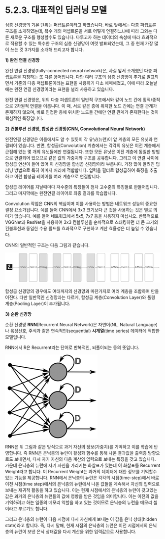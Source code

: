 # 5.2.3. 대표적인 딥러닝 모델

심층 신경망의 기본 단위는 퍼셉트론이라고 하였습니다. 바로 앞에서는 다층 퍼셉트론 구조를 소개하였는데, 복수 개의 퍼셉트론을 서로 어떻게 연결하느냐에 따라 그와는 다른 새로운 구조를 형성할수도 있습니다. 다루고자 하는 데이터의 속성에 따라 효과적으로 적용할 수 있는 특수한 구조의 심층 신경망이 여럿 발표되었는데, 그 중 현재 가장 많이 쓰는 것 3가지를 소개해 드리고자 합니다.

**1) 완전 연결 신경망**

완전 연결 신경망(fully-connected neural network)은, 사실 앞서 소개했던 다층 퍼셉트론을 지칭하는 또 다른 용어입니다. 다만 여러 구조의 심층 신경망이 추가로 발표되면서 기존의 다층 퍼셉트론이라는 표현을 사용하기 다소 애매해졌고, 이에 따라 오늘날에는 완전 연결 신경망이라는 표현을 널리 사용하고 있습니다.

완전 연결 신경망은, 위의 다층 퍼셉트론의 일반적 구조에서와 같이 노드 간에 횡적/종적으로 2차원적 연결을 이룹니다. 이 때, 서로 같은 층에 위치한 노드 간에는 연결 관계가 존재하지 않으며, 바로 인접한 층에 위치한 노드들 간에만 연결 관계가 존재한다는 것이 핵심적인 특징입니다.

**2) 컨볼루션 신경망, 합성곱 신경망(CNN, Convolutional Neural Network)**

완전연결 신경망은 이름에서도 알 수 있듯이 각 유닛(뉴런)이 앞 계층의 모든 유닛과 연결되어 있습니다. 반면, 합성곱(Convolution) 계층에서는 각각의 유닛은 이전 계층에서 근접해 있는 몇 개의 유닛들에만 연결됩니다. 또한 모든 유닛은 이전 계층에 동일한 방법으로 연결되어 있으므로 같은 값의 가중치와 구조를 공유합니다. 그리고 이 연결 사이에 합성곱 연산이 들어 있어 이 신경망을 합성곱 신경망이라 부릅니다. 가장 많이 알려진 딥러닝 방법으로 특히 이미지 처리에 적합합니다. 입력을 필터로 합성곱하여 특징을 추출하고 이런 합성곱 레이어를 여러 계층으로 연결합니다.

합성곱 레이어를 지날때마다 저수준의 특징들이 점차 고수준의 특징들로 만들어집니다. 그리고 마지막에는 완전연결 레이어로 최종 결과를 학습합니다.

Convolution 작업은 CNN의 핵심이며 이를 사용하는 방법은 네트워크 성능의 중요한 결정 요소가됩니다. 예를 들어 CNN에서 3x3 크기보다 큰 것을 사용하는 것은 별로 의미가 없습니다. 예를 들어 네트워크에서 5x5, 7x7 등을 사용하지 마십시오. 반복적으로 VGGNet과 ResNet을 사용하여 3x3 컨볼루션을 순차적으로 스태킹하면 더 큰 크기의 컨볼루션과 동일한 수용 필드를 효과적으로 구현하고 계산 효율성은 더 높일 수 있습니다.

CNN의 일반적인 구조는 다음 그림과 같습니다.

![](<../../.gitbook/assets/52301 (1).png>)

합성곱 신경망의 경우에도 여태까지의 신경망과 마찬가지로 여러 계층을 조합하여 만들어진다. 다만 일반적인 신경망과는 다르게, 합성곱 계층(Convolution Layer)와 풀링 계층(Pooling Layer)이 추가됩니다.

**3) 순환 신경망**

순환 신경망 **RNN**(Recurrent Neural Network)은 자연어(NL, Natural Language)나 음성신호, 주식과 같은 연속적인(sequential) **시계열**(time series) 데이터에 적합한 모델입니다.

RNN에서 R은 Recurrent라는 단어로 반복적인, 되풀이되는 등의 뜻입니다.

![](../../.gitbook/assets/52302.png)

RNN은 위 그림과 같은 방식으로 과거 자신의 정보(가중치)를 기억하고 이를 학습에 반영합니다. 즉 RNN은 은닉층의 뉴런이 활성화 함수를 통해 나온 결과값을 출력층 방향으로도 보내면서, 다시 자기 자신의 다음 계산의 입력으로 보내는 특징을 갖고 있습니다. 가운데 은닉층의 뉴런에 자기 자신을 가리키는 화살표가 있는데 이 화살표를 Recurrent Weight라고 합니다. 이 Recurrent Weight는 과거의 데이터에 대한 정보를 기억할수 있는 기능을 제공합니다. RNN에서 은닉층의 뉴런은 각각의 시점(time-step)에서 바로 이전 시점(time step)에서의 은닉층의 뉴런에서 나온 값들을 계속해서 자신의 입력으로 보내는 재귀적 활동을 하고 있습니다. 이는 현재 시점에서의 은닉층의 뉴런이 갖고있는 값은 과거의 은닉층의 뉴런들의 값에 영향을 받은 것임을 의미합니다. 이는 이전의 값을 기억하려고 하는 일종의 메모리 역할을 하고 있는 것이므로 은닉층의 뉴런을 메모리 셀이라고 부르기도 합니다.

그리고 은닉층의 뉴런이 다음 시점에 다시 자신에게 보내는 이 값을 은닉 상태(hidden state)라고 합니다. 즉, 다시 말해, 현재 시점의 은닉층의 뉴런은 이전 시점에서의 은닉층의 뉴런이 보낸 은닉 상태값을 다시 계산을 위한 입력값으로 사용합니다.
